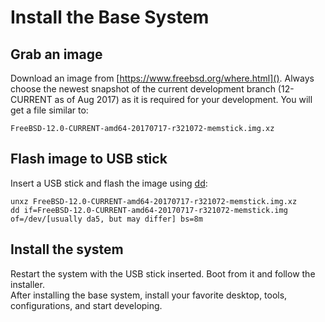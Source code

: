 # Install the Base System

## Grab an image
Download an image from [https://www.freebsd.org/where.html](). Always choose the newest snapshot of the current development branch (12-CURRENT as of Aug 2017) as it is required for your development. You will get a file similar to:
```
FreeBSD-12.0-CURRENT-amd64-20170717-r321072-memstick.img.xz
```

## Flash image to USB stick

Insert a USB stick and flash the image using [dd](https://www.freebsd.org/cgi/man.cgi?dd(1)):
```
unxz FreeBSD-12.0-CURRENT-amd64-20170717-r321072-memstick.img.xz
dd if=FreeBSD-12.0-CURRENT-amd64-20170717-r321072-memstick.img of=/dev/[usually da5, but may differ] bs=8m
```

## Install the system

Restart the system with the USB stick inserted. Boot from it and follow the installer.  
After installing the base system, install your favorite desktop, tools, configurations, and start developing.
